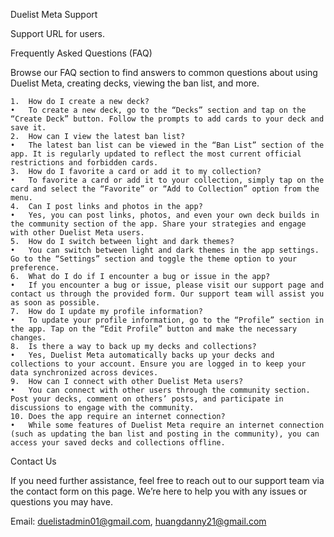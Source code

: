 Duelist Meta Support

Support URL for users.

Frequently Asked Questions (FAQ)

Browse our FAQ section to find answers to common questions about using Duelist Meta, creating decks, viewing the ban list, and more.

	1.	How do I create a new deck?
	•	To create a new deck, go to the “Decks” section and tap on the “Create Deck” button. Follow the prompts to add cards to your deck and save it.
	2.	How can I view the latest ban list?
	•	The latest ban list can be viewed in the “Ban List” section of the app. It is regularly updated to reflect the most current official restrictions and forbidden cards.
	3.	How do I favorite a card or add it to my collection?
	•	To favorite a card or add it to your collection, simply tap on the card and select the “Favorite” or “Add to Collection” option from the menu.
	4.	Can I post links and photos in the app?
	•	Yes, you can post links, photos, and even your own deck builds in the community section of the app. Share your strategies and engage with other Duelist Meta users.
	5.	How do I switch between light and dark themes?
	•	You can switch between light and dark themes in the app settings. Go to the “Settings” section and toggle the theme option to your preference.
	6.	What do I do if I encounter a bug or issue in the app?
	•	If you encounter a bug or issue, please visit our support page and contact us through the provided form. Our support team will assist you as soon as possible.
	7.	How do I update my profile information?
	•	To update your profile information, go to the “Profile” section in the app. Tap on the “Edit Profile” button and make the necessary changes.
	8.	Is there a way to back up my decks and collections?
	•	Yes, Duelist Meta automatically backs up your decks and collections to your account. Ensure you are logged in to keep your data synchronized across devices.
	9.	How can I connect with other Duelist Meta users?
	•	You can connect with other users through the community section. Post your decks, comment on others’ posts, and participate in discussions to engage with the community.
	10.	Does the app require an internet connection?
	•	While some features of Duelist Meta require an internet connection (such as updating the ban list and posting in the community), you can access your saved decks and collections offline.

Contact Us

If you need further assistance, feel free to reach out to our support team via the contact form on this page. We’re here to help you with any issues or questions you may have.

Email: duelistadmin01@gmail.com, huangdanny21@gmail.com
